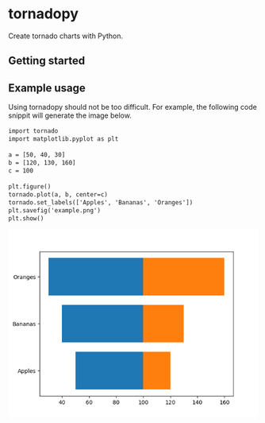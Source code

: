 # tornadopy

Create tornado charts with Python.

## Getting started


## Example usage

Using tornadopy should not be too difficult. For example, the following code snippit will generate the image below.

```
import tornado
import matplotlib.pyplot as plt

a = [50, 40, 30]
b = [120, 130, 160]
c = 100

plt.figure()
tornado.plot(a, b, center=c)
tornado.set_labels(['Apples', 'Bananas', 'Oranges'])
plt.savefig('example.png')
plt.show()
```

![exampleplot](example.png)